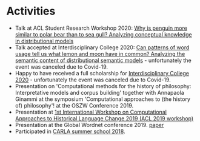 # Activities

* Talk at ACL Student Research Workshop 2020: [Why is penguin more similar to polar bear than to sea gull? Analyzing conceptual knowledge in distributional models](https://www.aclweb.org/anthology/2020.acl-srw.18/)
* Talk accepted at Interdisciplinary College 2020: [Can patterns of word usage tell us what lemon and moon have in common? Analyzing the semantic content of distributional semantic models](https://interdisciplinary-college.org/2020-rc2/) - unfortunately the event was canceled due to Covid-19.
* Happy to have received a full scholarship for [Interdisciplinary College 2020](https://interdisciplinary-college.org/) - unfortunately the event was canceled due to Covid-19.
* Presentation on 'Computational methods for the history of philosophy: Interpretative models and corpus building' together with Annapaola Ginammi at the symposium 'Computational approaches to (the history of) philosophy'! at the OSZW Conference 2019.
* Presentation at [1st International Workshop on Computational Approaches to Historical Language Change 2019 (ACL 2019 workshop)](https://languagechange.org/events/2019-acl-lcworkshop/)
* Presentation at the Global Wordnet conference 2019. [paper](https://s3.amazonaws.com/academia.edu.documents/61263080/Proceedings_of_the_10th_Global_Wordnet_Conference_201920191119-65150-qqqkcb.pdf?response-content-disposition=inline%3B%20filename%3DDevelopment_of_Assamese_Rule_based_Stemm.pdf&X-Amz-Algorithm=AWS4-HMAC-SHA256&X-Amz-Credential=AKIAIWOWYYGZ2Y53UL3A%2F20200115%2Fus-east-1%2Fs3%2Faws4_request&X-Amz-Date=20200115T160350Z&X-Amz-Expires=3600&X-Amz-SignedHeaders=host&X-Amz-Signature=d37168d606a5bcb570f9ca1011b0d0baa594be38bbfd62fd75847f6a5c9eec36#page=95)
* Participated in [CARLA summer school 2018](https://www.conceptuccino.uni-osnabrueck.de/carla_summer_school/overview.html).
